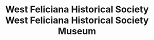 ---
layout: repo
title: "West Feliciana Historical Society West Feliciana Historical Society Museum"
id: 25087
permalink: repos/25087/
---